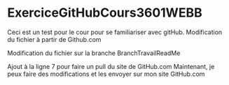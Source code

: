 # ExerciceGitHubCours3601WEBB
Ceci est un test pour le cour pour se familiariser avec gitHub.
Modification du fichier à partir de Github.com

Modification du fichier sur la branche BranchTravailReadMe

Ajout à la ligne 7 pour faire un pull du site de GitHub.com
Maintenant, je peux faire des modifications et les envoyer sur mon site GitHub.com
